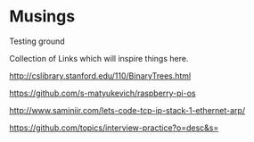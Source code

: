 # Musings
Testing ground

Collection of Links which will inspire things here.

http://cslibrary.stanford.edu/110/BinaryTrees.html

https://github.com/s-matyukevich/raspberry-pi-os

http://www.saminiir.com/lets-code-tcp-ip-stack-1-ethernet-arp/

https://github.com/topics/interview-practice?o=desc&s=
